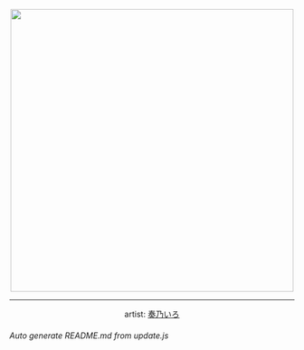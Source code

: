 
<p align="center">
  <img width="500" src="https://nekos.best/api/v2/neko/0424.png">
  <hr/>
  <center>
    artist: <a href="https://www.pixiv.net/en/artworks/88629815">奏乃いろ</a>
  </center>
</p>


###### Auto generate README.md from update.js

